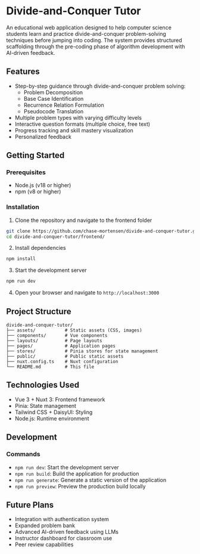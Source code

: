 # Divide-and-Conquer Tutor

An educational web application designed to help computer science students learn and practice divide-and-conquer problem-solving techniques before jumping into coding. The system provides structured scaffolding through the pre-coding phase of algorithm development with AI-driven feedback.

## Features

- Step-by-step guidance through divide-and-conquer problem solving:
  - Problem Decomposition
  - Base Case Identification
  - Recurrence Relation Formulation
  - Pseudocode Translation
- Multiple problem types with varying difficulty levels
- Interactive question formats (multiple choice, free text)
- Progress tracking and skill mastery visualization
- Personalized feedback

## Getting Started

### Prerequisites

- Node.js (v18 or higher)
- npm (v8 or higher)

### Installation

1. Clone the repository and navigate to the frontend folder
```bash
git clone https://github.com/chase-mortensen/divide-and-conquer-tutor.git
cd divide-and-conquer-tutor/frontend/
```

2. Install dependencies
```bash
npm install
```

3. Start the development server
```bash
npm run dev
```

4. Open your browser and navigate to `http://localhost:3000`

## Project Structure

```
divide-and-conquer-tutor/
├── assets/           # Static assets (CSS, images)
├── components/       # Vue components
├── layouts/          # Page layouts
├── pages/            # Application pages
├── stores/           # Pinia stores for state management
├── public/           # Public static assets
├── nuxt.config.ts    # Nuxt configuration
└── README.md         # This file
```

## Technologies Used

- Vue 3 + Nuxt 3: Frontend framework
- Pinia: State management
- Tailwind CSS + DaisyUI: Styling
- Node.js: Runtime environment

## Development

### Commands

- `npm run dev`: Start the development server
- `npm run build`: Build the application for production
- `npm run generate`: Generate a static version of the application
- `npm run preview`: Preview the production build locally

## Future Plans

- Integration with authentication system
- Expanded problem bank
- Advanced AI-driven feedback using LLMs
- Instructor dashboard for classroom use
- Peer review capabilities